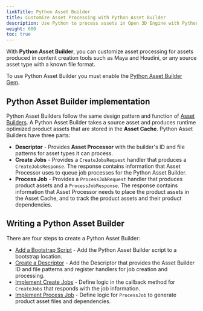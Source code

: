 ```yaml
---
linkTitle: Python Asset Builder
title: Customize Asset Processing with Python Asset Builder
description: Use Python to process assets in Open 3D Engine with Python Asset Builder.
weight: 600
toc: true
---
```


With **Python Asset Builder**, you can customize asset processing for assets produced in content creation tools such as Maya and Houdini, or any source asset type with a known file format.

To use Python Asset Builder you must enable the [Python Asset Builder Gem](/docs/user-guide/gems/reference/script/python/python-asset-builder).

## Python Asset Builder implementation

Python Asset Builders follow the same design pattern and function of [Asset Builders](../asset-builders). A Python Asset Builder takes a source asset and produces runtime optimized product assets that are stored in the **Asset Cache**. Python Asset Builders have three parts:

* **Descriptor** - Provides **Asset Processor** with the builder's ID and file patterns for asset types it can process.
* **Create Jobs** - Provides a `CreateJobsRequest` handler that produces a `CreateJobsResponse`. The response contains information that Asset Processor uses to queue job processes for the Python Asset Builder. 
* **Process Job** - Provides a `ProcessJobRequest` handler that produces product assets and a `ProcessJobResponse`. The response contains information that Asset Processor needs to place the product assets in the Asset Cache, and to track the product assets and their product dependencies.

## Writing a Python Asset Builder 

There are four steps to create a Python Asset Builder:

* [Add a Bootstrap Script](bootstrap) - Add the Python Asset Builder script to a bootstrap location.
* [Create a Descriptor](descriptor) - Add the Descriptor that provides the Asset Builder ID and file patterns and register handlers for job creation and processing.
* [Implement Create Jobs](create-jobs) - Define logic in the callback method for `CreateJobs` that responds with the job information.
* [Implement Process Job](process-job) - Define logic for `ProcessJob` to generate product asset files and dependencies.

